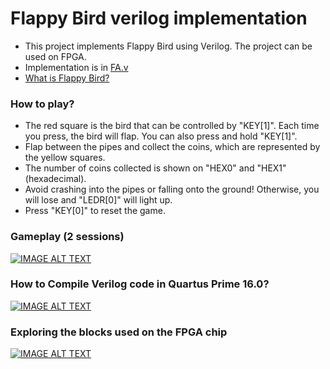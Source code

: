 # Flappy Bird verilog implementation

* This project implements Flappy Bird using Verilog. The project can be used on FPGA.
* Implementation is in [FA.v](./FA.v)
* [What is Flappy Bird? ](http://flappybird.io)

### How to play?
* The red square is the bird that can be controlled by "KEY[1]". Each time you press, the bird will flap. You can also press and hold "KEY[1]".
* Flap between the pipes and collect the coins, which are represented by the yellow squares.
* The number of coins collected is shown on "HEX0" and "HEX1" (hexadecimal).
* Avoid crashing into the pipes or falling onto the ground! Otherwise, you will lose and "LEDR[0]" will light up.
* Press "KEY[0]" to reset the game.

### Gameplay (2 sessions)
[![IMAGE ALT TEXT](http://img.youtube.com/vi/AvKw8V-zZKM/0.jpg)](https://youtu.be/AvKw8V-zZKM)

### How to Compile Verilog code in Quartus Prime 16.0?
[![IMAGE ALT TEXT](http://img.youtube.com/vi/UX5_v0UBo7c/0.jpg)](https://youtu.be/UX5_v0UBo7c)

### Exploring the blocks used on the FPGA chip
[![IMAGE ALT TEXT](http://img.youtube.com/vi/0gz7_QyOUn0/0.jpg)](https://youtu.be/0gz7_QyOUn0)
